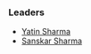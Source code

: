 ### Leaders

* [Yatin Sharma](mailto:yatin.sharma@owasp.org)
* [Sanskar Sharma](mailto:sanskar.sharma@owasp.org)
